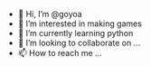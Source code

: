 - 👋 Hi, I’m @goyoa
- 👀 I’m interested in making games
- 🌱 I’m currently learning python
- 💞️ I’m looking to collaborate on ...
- 📫 How to reach me ...

<!---
goyoa/goyoa is a ✨ special ✨ repository because its `README.md` (this file) appears on your GitHub profile.
You can click the Preview link to take a look at your changes.
--->
